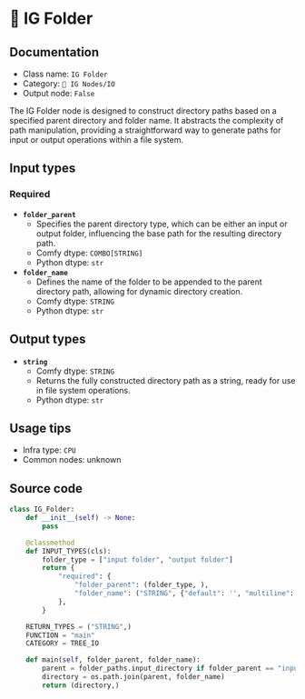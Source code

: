# 📂 IG Folder
## Documentation
- Class name: `IG Folder`
- Category: `🐓 IG Nodes/IO`
- Output node: `False`

The IG Folder node is designed to construct directory paths based on a specified parent directory and folder name. It abstracts the complexity of path manipulation, providing a straightforward way to generate paths for input or output operations within a file system.
## Input types
### Required
- **`folder_parent`**
    - Specifies the parent directory type, which can be either an input or output folder, influencing the base path for the resulting directory path.
    - Comfy dtype: `COMBO[STRING]`
    - Python dtype: `str`
- **`folder_name`**
    - Defines the name of the folder to be appended to the parent directory path, allowing for dynamic directory creation.
    - Comfy dtype: `STRING`
    - Python dtype: `str`
## Output types
- **`string`**
    - Comfy dtype: `STRING`
    - Returns the fully constructed directory path as a string, ready for use in file system operations.
    - Python dtype: `str`
## Usage tips
- Infra type: `CPU`
- Common nodes: unknown


## Source code
```python
class IG_Folder:
    def __init__(self) -> None:
        pass

    @classmethod
    def INPUT_TYPES(cls):
        folder_type = ["input folder", "output folder"]
        return {
            "required": {
                "folder_parent": (folder_type, ),
                "folder_name": ("STRING", {"default": '', "multiline": False}),
            },
        }

    RETURN_TYPES = ("STRING",)
    FUNCTION = "main"
    CATEGORY = TREE_IO

    def main(self, folder_parent, folder_name):
        parent = folder_paths.input_directory if folder_parent == "input folder" else folder_paths.output_directory
        directory = os.path.join(parent, folder_name)
        return (directory,)

```
